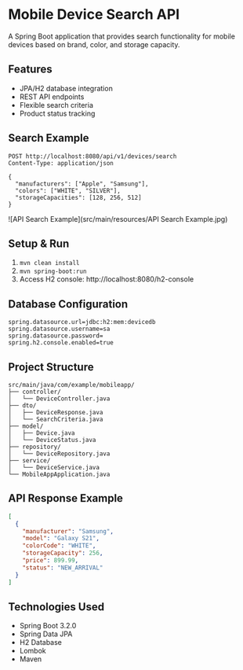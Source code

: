 # Mobile Device Search API

A Spring Boot application that provides search functionality for mobile devices based on brand, color, and storage capacity.

## Features
- JPA/H2 database integration
- REST API endpoints
- Flexible search criteria
- Product status tracking

## Search Example
```http
POST http://localhost:8080/api/v1/devices/search
Content-Type: application/json

{
  "manufacturers": ["Apple", "Samsung"],
  "colors": ["WHITE", "SILVER"],
  "storageCapacities": [128, 256, 512]
}
```

![API Search Example](src/main/resources/API Search Example.jpg)

## Setup & Run
1. `mvn clean install`
2. `mvn spring-boot:run`
3. Access H2 console: http://localhost:8080/h2-console

## Database Configuration
```properties
spring.datasource.url=jdbc:h2:mem:devicedb
spring.datasource.username=sa
spring.datasource.password=
spring.h2.console.enabled=true
```

## Project Structure
```
src/main/java/com/example/mobileapp/
├── controller/
│   └── DeviceController.java
├── dto/
│   ├── DeviceResponse.java
│   └── SearchCriteria.java
├── model/
│   ├── Device.java
│   └── DeviceStatus.java
├── repository/
│   └── DeviceRepository.java
├── service/
│   └── DeviceService.java
└── MobileAppApplication.java
```

## API Response Example
```json
[
  {
    "manufacturer": "Samsung",
    "model": "Galaxy S21",
    "colorCode": "WHITE",
    "storageCapacity": 256,
    "price": 899.99,
    "status": "NEW_ARRIVAL"
  }
]
```

## Technologies Used
- Spring Boot 3.2.0
- Spring Data JPA
- H2 Database
- Lombok
- Maven